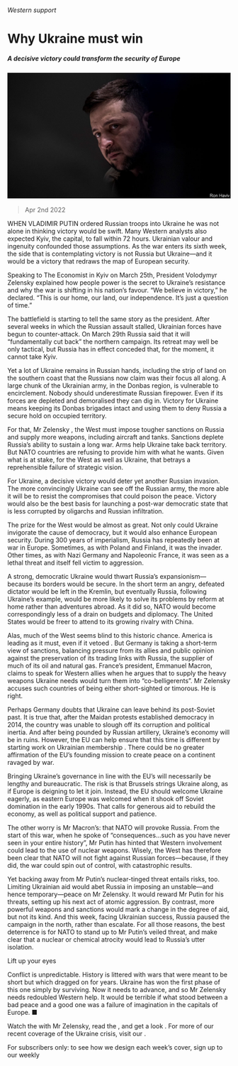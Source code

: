 ###### Western support

# Why Ukraine must win 

##### A decisive victory could transform the security of Europe 

![image](images/20220402_LDD001_0.jpg) 

> Apr 2nd 2022 

WHEN VLADIMIR PUTIN ordered Russian troops into Ukraine he was not alone in thinking victory would be swift. Many Western analysts also expected Kyiv, the capital, to fall within 72 hours. Ukrainian valour and ingenuity confounded those assumptions. As the war enters its sixth week, the side that is contemplating victory is not Russia but Ukraine—and it would be a victory that redraws the map of European security.

Speaking to The Economist in Kyiv on March 25th, President Volodymyr Zelensky explained how people power is the secret to Ukraine’s resistance and why the war is shifting in his nation’s favour. “We believe in victory,” he declared. “This is our home, our land, our independence. It’s just a question of time.”


The battlefield is starting to tell the same story as the president. After several weeks in which the Russian assault stalled, Ukrainian forces have begun to counter-attack. On March 29th Russia said that it will “fundamentally cut back” the northern campaign. Its retreat may well be only tactical, but Russia has in effect conceded that, for the moment, it cannot take Kyiv.

Yet a lot of Ukraine remains in Russian hands, including the strip of land on the southern coast that the Russians now claim was their focus all along. A large chunk of the Ukrainian army, in the Donbas region, is vulnerable to encirclement. Nobody should underestimate Russian firepower. Even if its forces are depleted and demoralised they can dig in. Victory for Ukraine means keeping its Donbas brigades intact and using them to deny Russia a secure hold on occupied territory.

For that, Mr Zelensky , the West must impose tougher sanctions on Russia and supply more weapons, including aircraft and tanks. Sanctions deplete Russia’s ability to sustain a long war. Arms help Ukraine take back territory. But NATO countries are refusing to provide him with what he wants. Given what is at stake, for the West as well as Ukraine, that betrays a reprehensible failure of strategic vision.

For Ukraine, a decisive victory would deter yet another Russian invasion. The more convincingly Ukraine can see off the Russian army, the more able it will be to resist the compromises that could poison the peace. Victory would also be the best basis for launching a post-war democratic state that is less corrupted by oligarchs and Russian infiltration.

The prize for the West would be almost as great. Not only could Ukraine invigorate the cause of democracy, but it would also enhance European security. During 300 years of imperialism, Russia has repeatedly been at war in Europe. Sometimes, as with Poland and Finland, it was the invader. Other times, as with Nazi Germany and Napoleonic France, it was seen as a lethal threat and itself fell victim to aggression.

A strong, democratic Ukraine would thwart Russia’s expansionism—because its borders would be secure. In the short term an angry, defeated dictator would be left in the Kremlin, but eventually Russia, following Ukraine’s example, would be more likely to solve its problems by reform at home rather than adventures abroad. As it did so, NATO would become correspondingly less of a drain on budgets and diplomacy. The United States would be freer to attend to its growing rivalry with China.

Alas, much of the West seems blind to this historic chance. America is leading as it must, even if it vetoed . But Germany is taking a short-term view of sanctions, balancing pressure from its allies and public opinion against the preservation of its trading links with Russia, the supplier of much of its oil and natural gas. France’s president, Emmanuel Macron, claims to speak for Western allies when he argues that to supply the heavy weapons Ukraine needs would turn them into “co-belligerents”. Mr Zelensky accuses such countries of being either short-sighted or timorous. He is right.

Perhaps Germany doubts that Ukraine can leave behind its post-Soviet past. It is true that, after the Maidan protests established democracy in 2014, the country was unable to slough off its corruption and political inertia. And after being pounded by Russian artillery, Ukraine’s economy will be in ruins. However, the EU can help ensure that this time is different by starting work on Ukrainian membership . There could be no greater affirmation of the EU’s founding mission to create peace on a continent ravaged by war.

Bringing Ukraine’s governance in line with the EU’s will necessarily be lengthy and bureaucratic. The risk is that Brussels strings Ukraine along, as if Europe is deigning to let it join. Instead, the EU should welcome Ukraine eagerly, as eastern Europe was welcomed when it shook off Soviet domination in the early 1990s. That calls for generous aid to rebuild the economy, as well as political support and patience.

The other worry is Mr Macron’s: that NATO will provoke Russia. From the start of this war, when he spoke of “consequences…such as you have never seen in your entire history”, Mr Putin has hinted that Western involvement could lead to the use of nuclear weapons. Wisely, the West has therefore been clear that NATO will not fight against Russian forces—because, if they did, the war could spin out of control, with catastrophic results.

Yet backing away from Mr Putin’s nuclear-tinged threat entails risks, too. Limiting Ukrainian aid would abet Russia in imposing an unstable—and hence temporary—peace on Mr Zelensky. It would reward Mr Putin for his threats, setting up his next act of atomic aggression. By contrast, more powerful weapons and sanctions would mark a change in the degree of aid, but not its kind. And this week, facing Ukrainian success, Russia paused the campaign in the north, rather than escalate. For all those reasons, the best deterrence is for NATO to stand up to Mr Putin’s veiled threat, and make clear that a nuclear or chemical atrocity would lead to Russia’s utter isolation.

Lift up your eyes

Conflict is unpredictable. History is littered with wars that were meant to be short but which dragged on for years. Ukraine has won the first phase of this one simply by surviving. Now it needs to advance, and so Mr Zelensky needs redoubled Western help. It would be terrible if what stood between a bad peace and a good one was a failure of imagination in the capitals of Europe. ■

Watch the  with Mr Zelensky, read the , and get a look . For more of our recent coverage of the Ukraine crisis, visit our .

For subscribers only: to see how we design each week’s cover, sign up to our weekly 

